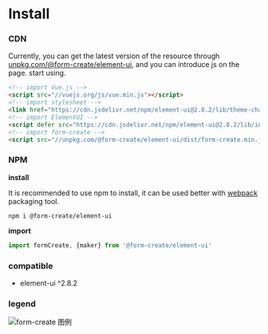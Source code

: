 # Install

### CDN

Currently, you can get the latest version of the resource through [unpkg.com/@form-create/element-ui](https://unpkg.com/@form-create/element-ui/), and you can introduce js on the page. start using.

```html
<!-- import Vue.js -->
<script src="//vuejs.org/js/vue.min.js"></script>
<!-- import stylesheet -->
<link href="https://cdn.jsdelivr.net/npm/element-ui@2.8.2/lib/theme-chalk/index.css" rel="stylesheet">
<!-- import ElementUI -->
<script defer src="https://cdn.jsdelivr.net/npm/element-ui@2.8.2/lib/index.js"></script>
<!-- import form-create -->
<script src="//unpkg.com/@form-create/element-ui/dist/form-create.min.js"></script>

```


### NPM 

**install**

It is recommended to use npm to install, it can be used better with [webpack](https://webpack.js.org/) packaging tool.

```
npm i @form-create/element-ui
```

**import**

```js
import formCreate, {maker} from '@form-create/element-ui'
```

### compatible

- element-ui ^2.8.2


### legend

![form-create 图例](/img/form-create.elm.png)
